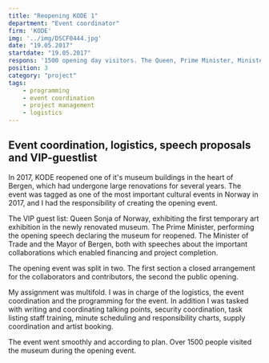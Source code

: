 ```yaml
---
title: "Reopening KODE 1"
department: "Event coordinator"
firm: 'KODE'
img: '../img/DSCF0444.jpg'
date: "19.05.2017"
startdate: "19.05.2017"
respons: '1500 opening day visitors. The Queen, Prime Minister, Minister of Trade and Mayer of Bergen present. VIP-guestlist and logistics.'
position: 3
category: "project"
tags:
    - programming
    - event coordination
    - project management
    - logistics
---
```

## Event coordination, logistics, speech proposals and VIP-guestlist

In 2017, KODE reopened one of it's museum buildings in the heart of Bergen, which had undergone large renovations for several years. The event was tagged as one of the most important cultural events in Norway in 2017, and I had the responsibility of creating the opening event.

The VIP guest list: Queen Sonja of Norway, exhibiting the first temporary art exhibition in the newly renovated museum. The Prime Minister, performing the opening speech declaring the museum for reopened. The Minister of Trade and the Mayor of Bergen, both with speeches about the important collaborations which enabled financing and project completion.

The opening event was split in two. The first section a closed arrangement for the collaborators and contributors, the second the public opening.

My assignment was multifold. I was in charge of the logistics, the event coordination and the programming for the event. In addition I was tasked with writing and coordinating talking points, security coordination, task listing staff training, minute scheduling and responsibility charts, supply coordination and artist booking.

The event went smoothly and according to plan. Over 1500 people visited the museum during the opening event.
